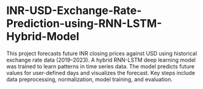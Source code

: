 # INR-USD-Exchange-Rate-Prediction-using-RNN-LSTM-Hybrid-Model

This project forecasts future INR closing prices against USD using historical exchange rate data (2019–2023).
A hybrid RNN-LSTM deep learning model was trained to learn patterns in time series data.
The model predicts future values for user-defined days and visualizes the forecast.
Key steps include data preprocessing, normalization, model training, and evaluation.
